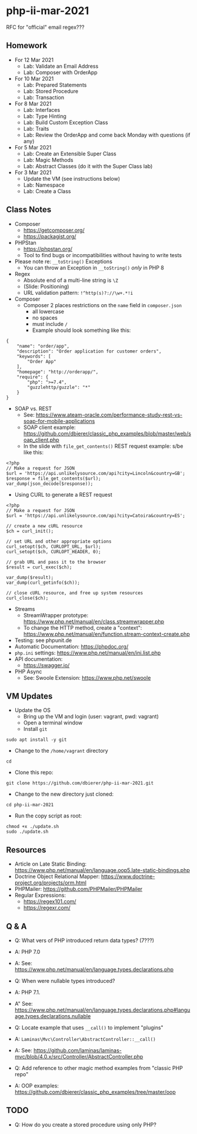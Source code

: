 # php-ii-mar-2021

RFC for "official" email regex???

## Homework
* For 12 Mar 2021
  * Lab: Validate an Email Address
  * Lab: Composer with OrderApp
* For 10 Mar 2021
  * Lab: Prepared Statements
  * Lab: Stored Procedure
  * Lab: Transaction
* For 8 Mar 2021
  * Lab: Interfaces
  * Lab: Type Hinting
  * Lab: Build Custom Exception Class
  * Lab: Traits
  * Lab: Review the OrderApp and come back Monday with questions (if any)
* For 5 Mar 2021
  * Lab: Create an Extensible Super Class
  * Lab: Magic Methods
  * Lab: Abstract Classes (do it with the Super Class lab)
* For 3 Mar 2021
  * Update the VM (see instructions below)
  * Lab: Namespace
  * Lab: Create a Class

## Class Notes
* Composer 
  * https://getcomposer.org/
  * https://packagist.org/
* PHPStan
  * https://phpstan.org/
  * Tool to find bugs or incompatibilities without having to write tests
* Please note re: `__toString()` Exceptions
  * You can throw an Exception in `__toString()` *only* in PHP 8
* Regex
  * Absolute end of a multi-line string is `\Z`
  * (Slide: Positioning)
  * URL validation pattern: `!^http(s)?://\w+.*!i`
* Composer
  * Composer 2 places restrictions on the `name` field in `composer.json`
    * all lowercase
    * no spaces
    * must include `/`
    * Example should look something like this:
```
{
    "name": "order/app",
    "description": "Order application for customer orders",
    "keywords": [
        "Order App"
    ],
    "homepage": "http://orderapp/",
    "require": {
        "php": ">=7.4",
        "guzzlehttp/guzzle": "*"
    }
}
```
* SOAP vs. REST
  * See: https://www.ateam-oracle.com/performance-study-rest-vs-soap-for-mobile-applications
  * SOAP client example: https://github.com/dbierer/classic_php_examples/blob/master/web/soap_client.php
  * In the slide with `file_get_contents()` REST request example: s/be like this:
```
<?php
// Make a request for JSON	
$url = 'https://api.unlikelysource.com/api?city=Lincoln&country=GB';
$response = file_get_contents($url);
var_dump(json_decode($response));
```
  * Using CURL to generate a REST request
```
<?php
// Make a request for JSON	
$url = 'https://api.unlikelysource.com/api?city=Catoira&country=ES';

// create a new cURL resource
$ch = curl_init();

// set URL and other appropriate options
curl_setopt($ch, CURLOPT_URL, $url);
curl_setopt($ch, CURLOPT_HEADER, 0);

// grab URL and pass it to the browser
$result = curl_exec($ch);

var_dump($result);
var_dump(curl_getinfo($ch));

// close cURL resource, and free up system resources
curl_close($ch);

```
* Streams
  * StreamWrapper prototype: https://www.php.net/manual/en/class.streamwrapper.php
  * To change the HTTP method, create a "context": https://www.php.net/manual/en/function.stream-context-create.php
* Testing: see phpunit.de
* Automatic Documentation: https://phpdoc.org/
* `php.ini` settings: https://www.php.net/manual/en/ini.list.php
* API documentation:
  * https://swagger.io/
* PHP Async
  * See: Swoole Extension: https://www.php.net/swoole
## VM Updates
* Update the OS
  * Bring up the VM and login (user: vagrant, pwd: vagrant)
  * Open a terminal window
  * Install `git`
```
sudo apt install -y git
```
  * Change to the `/home/vagrant` directory
```
cd
```
  * Clone this repo:
```
git clone https://github.com/dbierer/php-ii-mar-2021.git
```
  * Change to the new directory just cloned:
```
cd php-ii-mar-2021
```
  * Run the copy script as root:
```
chmod +x ./update.sh
sudo ./update.sh
```

## Resources
* Article on Late Static Binding: https://www.php.net/manual/en/language.oop5.late-static-bindings.php
* Doctrine Object Relational Mapper: https://www.doctrine-project.org/projects/orm.html
* PHPMailer: https://github.com/PHPMailer/PHPMailer
* Regular Expressions: 
  * https://regex101.com/
  * https://regexr.com/


## Q & A
* Q: What vers of PHP introduced return data types? (7???)
* A: PHP 7.0
* A: See: https://www.php.net/manual/en/language.types.declarations.php

* Q: When were nullable types introduced?
* A: PHP 7.1.  
* A" See: https://www.php.net/manual/en/language.types.declarations.php#language.types.declarations.nullable

* Q: Locate example that uses `__call()` to implement "plugins"
* A: `Laminas\Mvc\Controller\AbstractController::__call()`
* A: See: https://github.com/laminas/laminas-mvc/blob/4.0.x/src/Controller/AbstractController.php

* Q: Add reference to other magic method examples from "classic PHP repo"
* A: OOP examples: https://github.com/dbierer/classic_php_examples/tree/master/oop

## TODO
* Q: How do you create a stored procedure using only PHP?
